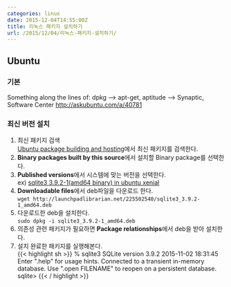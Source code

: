 ```yaml
---
categories: linux
date: 2015-12-04T14:55:00Z
title: 리눅스 패키지 설치하기
url: /2015/12/04/리눅스-패키지-설치하기/
---
```


## Ubuntu

### 기본
Something along the lines of:
dpkg --> apt-get, aptitude --> Synaptic, Software Center
http://askubuntu.com/a/40781

### 최신 버전 설치
1. 최신 패키지 검색  
[Ubuntu package building and hosting](https://launchpad.net/ubuntu)에서 최신 패키지를 검색한다.
2. **Binary packages built by this source**에서 설치할 Binary package를 선택한다.
3. **Published versions**에서 시스템에 맞는 버전을 선택한다.  
ex) [sqlite3 3.9.2-1(amd64 binary) in ubuntu xenial](https://launchpad.net/ubuntu/xenial/amd64/sqlite3/3.9.2-1)
4. **Downloadable files**에서 deb파일을 다운로드 한다.  
`wget http://launchpadlibrarian.net/225502540/sqlite3_3.9.2-1_amd64.deb`
5. 다운로드한 deb을 설치한다.  
`sudo dpkg -i sqlite3_3.9.2-1_amd64.deb`
6. 의존성 관련 패키지가 필요하면 **Package relationships**에서 deb을 받아 설치한다.
7. 설치 완료한 패키지를 실행해본다.  
{{< highlight sh >}}
% sqlite3
SQLite version 3.9.2 2015-11-02 18:31:45
Enter ".help" for usage hints.
Connected to a transient in-memory database.
Use ".open FILENAME" to reopen on a persistent database.
sqlite>
{{< / highlight >}}

